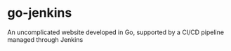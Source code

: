 # go-jenkins
An uncomplicated website developed in Go, supported by a CI/CD pipeline managed through Jenkins
